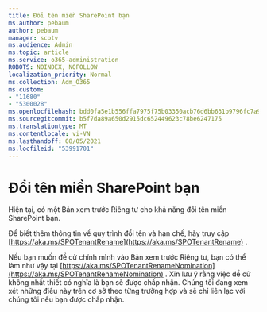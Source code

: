 ```yaml
---
title: Đổi tên miền SharePoint bạn
ms.author: pebaum
author: pebaum
manager: scotv
ms.audience: Admin
ms.topic: article
ms.service: o365-administration
ROBOTS: NOINDEX, NOFOLLOW
localization_priority: Normal
ms.collection: Adm_O365
ms.custom:
- "11680"
- "5300028"
ms.openlocfilehash: bdd0fa5e1b556ffa7975f75b03350acb76d6bb631b9796fc7a92a12ff50c92a6
ms.sourcegitcommit: b5f7da89a650d2915dc652449623c78be6247175
ms.translationtype: MT
ms.contentlocale: vi-VN
ms.lasthandoff: 08/05/2021
ms.locfileid: "53991701"
---
```

# <a name="rename-your-sharepoint-domain"></a>Đổi tên miền SharePoint bạn

Hiện tại, có một Bản xem trước Riêng tư cho khả năng đổi tên miền SharePoint bạn.

Để biết thêm thông tin về quy trình đổi tên và hạn chế, hãy truy cập [https://aka.ms/SPOTenantRename](https://aka.ms/SPOTenantRename) .

Nếu bạn muốn đề cử chính mình vào Bản xem trước Riêng tư, bạn có thể làm như vậy tại [https://aka.ms/SPOTenantRenameNomination](https://aka.ms/SPOTenantRenameNomination) . Xin lưu ý rằng việc đề cử không nhất thiết có nghĩa là bạn sẽ được chấp nhận. Chúng tôi đang xem xét những điều này trên cơ sở theo từng trường hợp và sẽ chỉ liên lạc với chúng tôi nếu bạn được chấp nhận.
